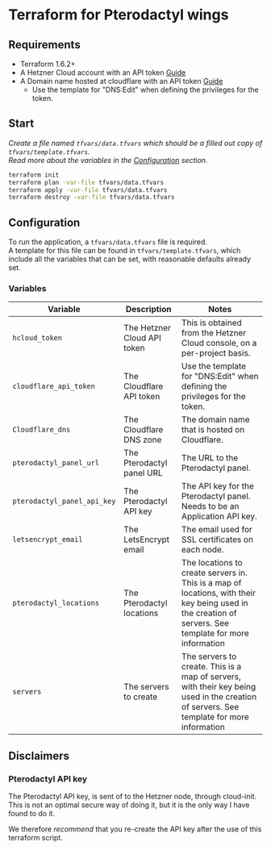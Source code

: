 # Terraform for Pterodactyl wings

## Requirements

* Terraform 1.6.2+
* A Hetzner Cloud account with an API token [Guide](https://docs.hetzner.com/cloud/api/getting-started/generating-api-token/)
* A Domain name hosted at cloudflare with an API token [Guide](https://developers.cloudflare.com/fundamentals/api/get-started/create-token/)
  * Use the template for "DNS:Edit" when defining the privileges for the token.

## Start

*Create a file named `tfvars/data.tfvars` which should be a filled out copy of `tfvars/template.tfvars`.*  
*Read more about the variables in the [Configuration](#configuration) section.*

```bash
terraform init
terraform plan -var-file tfvars/data.tfvars
terraform apply -var-file tfvars/data.tfvars
terraform destroy -var-file tfvars/data.tfvars
```

## Configuration

To run the application, a `tfvars/data.tfvars` file is required.  
A template for this file can be found in `tfvars/template.tfvars`, which include all the variables that can be set, with reasonable defaults already set.

### Variables

| Variable                    | Description                 | Notes                                                                                                                                                   |
| --------------------------- | --------------------------- | ------------------------------------------------------------------------------------------------------------------------------------------------------- |
| `hcloud_token`              | The Hetzner Cloud API token | This is obtained from the Hetzner Cloud console, on a per-project basis.                                                                                |
| `cloudflare_api_token`      | The Cloudflare API token    | Use the template for "DNS:Edit" when defining the privileges for the token.                                                                             |
| `Cloudflare_dns`            | The Cloudflare DNS zone     | The domain name that is hosted on Cloudflare.                                                                                                           |
| `pterodactyl_panel_url`     | The Pterodactyl panel URL   | The URL to the Pterodactyl panel.                                                                                                                       |
| `pterodactyl_panel_api_key` | The Pterodactyl API key     | The API key for the Pterodactyl panel. Needs to be an Application API key.                                                                              |
| `letsencrypt_email`         | The LetsEncrypt email       | The email used for SSL certificates on each node.                                                                                                       |
| `pterodactyl_locations`     | The Pterodactyl locations   | The locations to create servers in. This is a map of locations, with their key being used in the creation of servers. See template for more information |
| `servers`                   | The servers to create       | The servers to create. This is a map of servers, with their key being used in the creation of servers. See template for more information                |

<!-- The following information is outdated because the server is now created in arrays instead of a single server. 
## Extra information
-->

<!-- ### Log in

```bash
terraform output -raw ssh_private_key > server.key && sudo chmod 700 server.key
ssh -i server.key $(terraform output -raw node_username)@$(terraform output -raw ip_address)
```

To remove a known host do:

```bash
ssh-keygen -R "<IP address>"
``` -->

## Disclaimers

### Pterodactyl API key

The Pterodactyl API key, is sent of to the Hetzner node, through cloud-init.  
This is not an optimal secure way of doing it, but it is the only way I have found to do it. 

We therefore *recommend* that you re-create the API key after the use of this terraform script.
